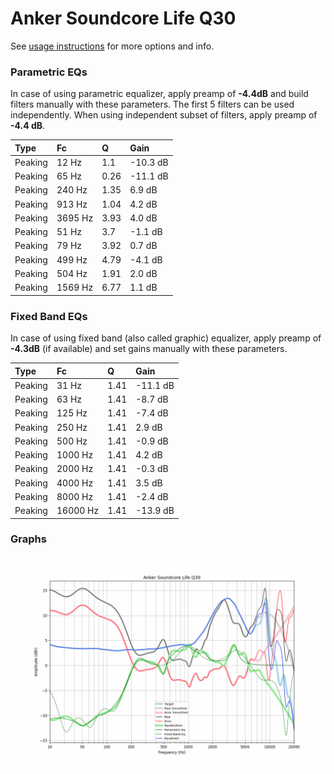 # Anker Soundcore Life Q30
See [usage instructions](https://github.com/jaakkopasanen/AutoEq#usage) for more options and info.

### Parametric EQs
In case of using parametric equalizer, apply preamp of **-4.4dB** and build filters manually
with these parameters. The first 5 filters can be used independently.
When using independent subset of filters, apply preamp of **-4.4 dB**.

| Type    | Fc      |    Q | Gain     |
|:--------|:--------|:-----|:---------|
| Peaking | 12 Hz   | 1.1  | -10.3 dB |
| Peaking | 65 Hz   | 0.26 | -11.1 dB |
| Peaking | 240 Hz  | 1.35 | 6.9 dB   |
| Peaking | 913 Hz  | 1.04 | 4.2 dB   |
| Peaking | 3695 Hz | 3.93 | 4.0 dB   |
| Peaking | 51 Hz   | 3.7  | -1.1 dB  |
| Peaking | 79 Hz   | 3.92 | 0.7 dB   |
| Peaking | 499 Hz  | 4.79 | -4.1 dB  |
| Peaking | 504 Hz  | 1.91 | 2.0 dB   |
| Peaking | 1569 Hz | 6.77 | 1.1 dB   |

### Fixed Band EQs
In case of using fixed band (also called graphic) equalizer, apply preamp of **-4.3dB**
(if available) and set gains manually with these parameters.

| Type    | Fc       |    Q | Gain     |
|:--------|:---------|:-----|:---------|
| Peaking | 31 Hz    | 1.41 | -11.1 dB |
| Peaking | 63 Hz    | 1.41 | -8.7 dB  |
| Peaking | 125 Hz   | 1.41 | -7.4 dB  |
| Peaking | 250 Hz   | 1.41 | 2.9 dB   |
| Peaking | 500 Hz   | 1.41 | -0.9 dB  |
| Peaking | 1000 Hz  | 1.41 | 4.2 dB   |
| Peaking | 2000 Hz  | 1.41 | -0.3 dB  |
| Peaking | 4000 Hz  | 1.41 | 3.5 dB   |
| Peaking | 8000 Hz  | 1.41 | -2.4 dB  |
| Peaking | 16000 Hz | 1.41 | -13.9 dB |

### Graphs
![](./Anker%20Soundcore%20Life%20Q30.png)